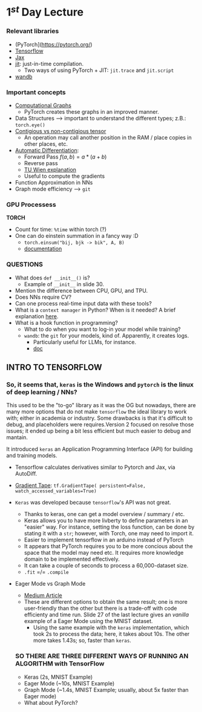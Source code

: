 # 1$^{st}$ Day Lecture


### Relevant libraries

* (PyTorch](https://pytorch.org/)
* [Tensorflow](https://www.tensorflow.org/)
* [Jax](https://docs.jax.dev/en/latest/)
* [jit](https://numba.pydata.org/numba-doc/dev/user/jit.html): just-in-time compilation.
    * Two ways of using PyTorch + JIT: `jit.trace` and `jit.script`
* [wandb](https://pypi.org/project/wandb/)

### Important concepts

* [Computational Graphs](https://www.geeksforgeeks.org/deep-learning/computational-graphs-in-deep-learning/)
    * PyTorch creates these graphs in an improved manner. 
* Data Structures --> important to understand the different types; z.B.: `torch.eye()`
* [Contigious vs non-contigious tensor](https://discuss.pytorch.org/t/contigious-vs-non-contigious-tensor/30107)
    * An operation may call another position in the RAM / place copies in other places, etc.
* [Automatic Differentiation](https://www.youtube.com/watch?v=wG_nF1awSSY): 
    * Forward Pass $f(a,b) = a * (a+b)$ 
    * Reverse pass
    * [TU Wien explanation](https://www.youtube.com/watch?v=R_m4kanPy6Q)
    * Useful to compute the gradients
* Function Approximation in NNs
* Graph mode efficiency --> `git`

### GPU Processess

**TORCH**
* Count for time: `%time` within torch (?)
* One can do einstein summation in a fancy way :D
    * `torch.einsum("bij, bjk -> bik", A, B)`
    * [documentation](https://docs.pytorch.org/docs/stable/generated/torch.einsum.html) 

### QUESTIONS

* What does `def __init__()` is?
    * Example of `__init__` in slide 30. 
* Mention the difference between CPU, GPU, and TPU. 
* Does NNs require CV?
* Can one process real-time input data with these tools? 
* What is a `context manager` in Python? When is it needed? A brief explanation [here](https://book.pythontips.com/en/latest/context_managers.html).
* What is a hook function in programming? 
    * What to do when you want to log-in your model while training?
    * `wandb`: the `git` for your models, kind of. Apparently, it creates logs.
        * Particularly useful for LLMs, for instance. 
        * [doc](https://docs.wandb.ai/)  

## INTRO TO TENSORFLOW

### So, it seems that, `keras` is the Windows and `pytorch` is the linux of deep learning / NNs?

This used to be the "to-go" library as it was the OG but nowadays, there are many more options that do not make `tensorflow` the ideal library to work with; either in academia or industry. Some drawbacks is that it's difficult to debug, and placeholders were requires.Version 2 focused on resolve those issues; it ended up being a bit less efficient but much easier to debug and mantain. 

It introduced `keras` an Application Programming Interface (API) for building and training models. 

* Tensorflow calculates derivatives similar to Pytorch and Jax, via AutoDiff.

* [Gradient Tape](https://www.tensorflow.org/api_docs/python/tf/GradientTape): `tf.GradientTape(
    persistent=False, watch_accessed_variables=True)`

* `Keras` was developed because `tensorflow`'s API was not great. 
    * Thanks to keras, one can get a model overview / summary / etc. 
    * Keras allows you to have more livberty to define parameters in an "easier" way. For instance, setting the loss function, can be done by stating it with a `str`; however, with Torch, one may need to import it. 
    * Easier to implement tensorflow in an arduino instead of PyTorch
    * It appears that PyTorch requires you to be more concious about the space that the model may need etc. It requires more knowledge domain to be implemented effectively. 
    * It can take a couple of seconds to process a 60,000-dataset size.
    * `.fit` =/= `.compile`

* Eager Mode vs Graph Mode
    * [Medium Article](https://jonathan-hui.medium.com/tensorflow-eager-execution-v-s-graph-tf-function-6edaa870b1f1)
    * These are different options to obtain the same result; one is more user-friendly than the other but there is a trade-off with code efficienty and time run. Slide 27 of the last lecture gives an _vanilla_ example of a Eager Mode using the MNIST dataset. 
        * Using the same example with the `keras` implementation, which took 2s to process the data; here, it takes about 10s. The other more takes 1.43s; so, faster than `keras`.

    ### SO THERE ARE THREE DIFFERENT WAYS OF RUNNING AN ALGORITHM with TensorFlow

    * Keras (2s, MNIST Example)
    * Eager Mode (~10s, MNIST Example)
    * Graph Mode (~1.4s, MNIST Example; usually, about 5x faster than Eager mode)
    * What about PyTorch?





